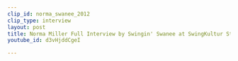 ```yaml
---
clip_id: norma_swanee_2012
clip_type: interview
layout: post
title: Norma Miller Full Interview by Swingin' Swanee at SwingKultur Stuttgart 2012
youtube_id: d3vHjddCgeI

---
```


